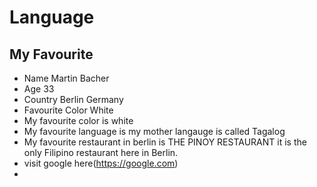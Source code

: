 # Language
## My Favourite
- Name Martin Bacher
- Age 33
- Country Berlin Germany
- Favourite Color White
- My favourite color is white
- My favourite language is my mother langauge is called Tagalog
- My favourite restaurant in berlin is THE PINOY RESTAURANT it is the only Filipino restaurant here in Berlin.
- visit google here(https://google.com)
- 
